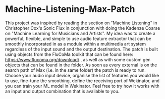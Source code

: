 # Machine-Listening-Max-Patch

This project was inspired by reading the section on "Machine Listening" in Christopher Cox's Sonic Flux in conjunction with doing the Kadenze Coarse on "Machine Learning for Musicians and Artists". My idea was to create a powerful, flexible, and simple to use audio feature extractor that can be smoothly incorporated in as a module within a multimedia art system regardless of the input sound and the output destination.
The patch is built using objects from the FluCoMa toolkit that can be found here: https://www.flucoma.org/download/ , as well as with some custom gen objects that can be found in the folder.
As soon as every external is on the search path of Max (i.e. in the same folder) the patch is ready to run. Choose your audio  input device, organise the list of features you would like to use, fine-tune the smoothing, define the receiving port of Wekinator, and you can train your ML model in Wekinator. Feel free to try how it works with an input and output combination that is available to you.
